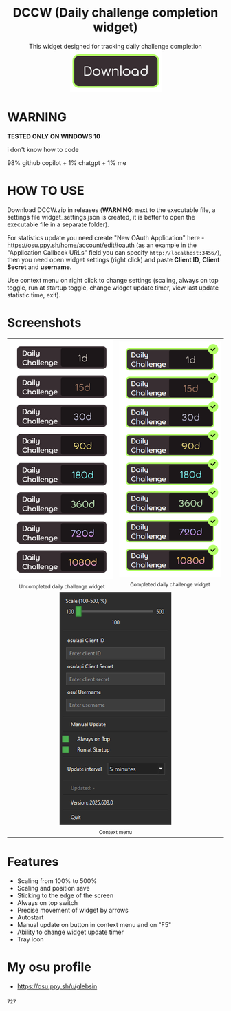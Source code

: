 <h1 align="center">
    DCCW (Daily challenge completion widget)
</h1>

<div align="center">This widget designed for tracking daily challenge completion</div>

<div align="center">
  <a href="https://github.com/Glebsin/Daily-challenge-completion-widget/releases/tag/2025.608.0">
    <img src="misc/images/button-download.png" alt="download" />
  </a>
</div>

# **WARNING**

**TESTED ONLY ON WINDOWS 10**

i don't know how to code

98% github copilot + 1% chatgpt + 1% me

# HOW TO USE

Download DCCW.zip in releases (**WARNING**: next to the executable file, a settings file widget_settings.json is created, it is better to open the executable file in a separate folder).

For statistics update you need create "New OAuth Application" here - https://osu.ppy.sh/home/account/edit#oauth (as an example in the "Application Callback URLs" field you can specify `http://localhost:3456/`), then you need open widget settings (right click) and paste **Client ID**, **Client Secret** and **username**.

Use context menu on right click to change settings (scaling, always on top toggle, run at startup toggle, change widget update timer, view last update statistic time, exit).

# Screenshots

<div align="center">
<table>
  <tr>
    <td align="center">
      <img src="misc/images/screenshot-uncompleted.png" alt="Uncompleted daily challenge widget"/><br>
      <sub>Uncompleted daily challenge widget</sub>
    </td>
    <td align="center">
      <img src="misc/images/screenshot-completed.png" alt="Completed daily challenge widget"/><br>
      <sub>Completed daily challenge widget</sub>
    </td>
  </tr>
    <tr>
    <td colspan="2" align="center">
      <img src="misc/images/screenshot-contextmenu.png" alt="Long preview" />
      <br>
      <sub>Context menu</sub>
    </td>
  </tr>
</table>
</div>

# Features

- Scaling from 100% to 500%
- Scaling and position save
- Sticking to the edge of the screen
- Always on top switch
- Precise movement of widget by arrows
- Autostart
- Manual update on button in context menu and on "F5"
- Ability to change widget update timer
- Tray icon

# My osu profile
- https://osu.ppy.sh/u/glebsin

<sub>727</sub>
